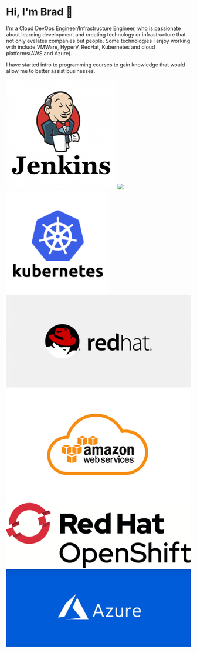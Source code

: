 # Hi, I'm Brad :wave:

I'm a Cloud DevOps Engineer/Infrastructure Engineer, who is passionate about learning development and creating technology or infrastructure that not only evelates companies but people. Some technologies I enjoy working with include VMWare, HyperV, RedHat, Kubernetes and cloud platforms(AWS and Azure). 

I have started intro to programming courses to gain knowledge that would allow me to better assist businesses.

![](jenkins-logo.png)
![](docker_logo.png)
![](kubernetes-logo.png)
![](Redhat.gif)
![](aws-logo.png)
![](redhatopenshift.png)
![](Azure.png)
